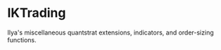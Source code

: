 IKTrading
=========

Ilya's miscellaneous quantstrat extensions, indicators, and order-sizing functions.
